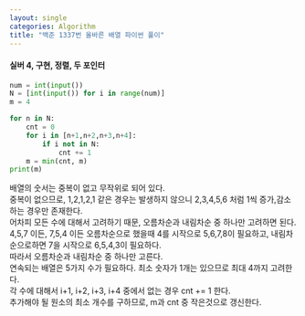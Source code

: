 ```yaml
---
layout: single
categories: Algorithm
title: "백준 1337번 올바른 배열 파이썬 풀이"
---
```

#### 실버 4, 구현, 정렬, 두 포인터

```py
num = int(input())
N = [int(input()) for i in range(num)]
m = 4

for n in N:
    cnt = 0
    for i in [n+1,n+2,n+3,n+4]:
        if i not in N:
            cnt += 1
    m = min(cnt, m)
print(m)
```
배열의 숫서는 중복이 없고 무작위로 되어 있다.<br>
중복이 없으므로, 1,2,1,2,1 같은 경우는 발생하지 않으니 2,3,4,5,6 처럼 1씩 증가,감소하는 경우만 존재한다.<br>
어차피 모든 수에 대해서 고려하기 때문, 오름차순과 내림차순 중 하나만 고려하면 된다.<br>
4,5,7 이든, 7,5,4 이든 오름차순으로 했을때 4를 시작으로 5,6,7,8이 필요하고, 내림차순으로하면 7을 시작으로 6,5,4,3이 필요하다.<br>
따라서 오름차순과 내림차순 중 하나만 고른다.<br>
연속되는 배열은 5가지 수가 필요하다. 최소 숫자가 1개는 있으므로 최대 4까지 고려한다.<br>
각 수에 대해서 i+1, i+2, i+3, i+4 중에서 없는 경우 cnt += 1 한다.<br>
추가해야 될 원소의 최소 개수를 구하므로, m과 cnt 중 작은것으로 갱신한다.<br>
